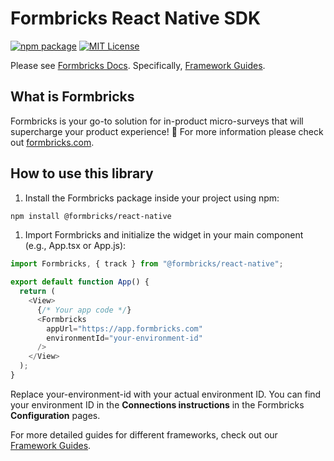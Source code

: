 # Formbricks React Native SDK

[![npm package](https://img.shields.io/npm/v/@formbricks/react-native?style=flat-square)](https://www.npmjs.com/package/@formbricks/react-native)
[![MIT License](https://img.shields.io/badge/License-MIT-red.svg?style=flat-square)](https://opensource.org/licenses/MIT)

Please see [Formbricks Docs](https://formbricks.com/docs).
Specifically, [Framework Guides](https://formbricks.com/docs/xm-and-surveys/surveys/website-app-surveys/framework-guides).

## What is Formbricks

Formbricks is your go-to solution for in-product micro-surveys that will supercharge your product experience! 🚀 For more information please check out [formbricks.com](https://formbricks.com).

## How to use this library

1. Install the Formbricks package inside your project using npm:

```bash
npm install @formbricks/react-native
```

1. Import Formbricks and initialize the widget in your main component (e.g., App.tsx or App.js):

```javascript
import Formbricks, { track } from "@formbricks/react-native";

export default function App() {
  return (
    <View>
      {/* Your app code */}
      <Formbricks
        appUrl="https://app.formbricks.com"
        environmentId="your-environment-id"
      />
    </View>
  );
}
```

Replace your-environment-id with your actual environment ID. You can find your environment ID in the **Connections instructions** in the Formbricks **Configuration** pages.

For more detailed guides for different frameworks, check out our [Framework Guides](https://formbricks.com/docs/getting-started/framework-guides).
